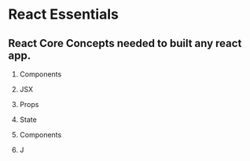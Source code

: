# React Essentials

## React Core Concepts needed to built any react app.

1. Components 
2. JSX
3. Props
3. State

1. Components 
2. J